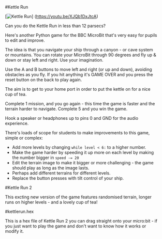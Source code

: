 #Kettle Run

[![Kettle Run](http://i.imgur.com/gYLpbMM.png)]
(https://youtu.be/XJQb1DxJtcA)


Can you do the Kettle Run in less than 12 parsecs?

Here's another Python game for the BBC MicroBit that's very easy for pupils to edit and improve.

The idea is that you navigate your ship through a canyon - or cave system or mountains. You can rotate your MicroBit through 90 degrees and fly up &amp; down or stay left and right. Use your imagination.

Use the A and B buttons to move left and right (or up and down), avoiding obstacles as you fly. If you hit anything it's GAME OVER and you press the reset button on the back to play again.

The aim is to get to your home port in order to put the kettle on for a nice cup of tea.

Complete 1 mission, and you go again - this time the game is faster and the terrain harder to navigate. Complete 5 and you win the game.

Hook a speaker or headphones up to pins 0 and GND for the audio experience.

There's loads of scope for students to make improvements to this game, simple or complex:
<ul>
	<li>Add more levels by changing <code>while level &lt; 6:</code> to a higher number.</li>
	<li>Make the game harder by speeding it up more on each level by making the number bigger in <code>speed -= 20</code></li>
	<li>Edit the terrain image to make it bigger or more challenging - the game should play as long as the image lasts.</li>
	<li>Perhaps add different terrains for different levels.</li>
	<li>Replace the button presses with tilt control of your ship.</li>
</ul>

#Kettle Run 2

This excting new version of the game features randomised terrain, longer runs on higher levels - and a lovely cup of tea!

#kettlerun.hex

This is a hex file of Kettle Run 2 you can drag straight onto your micro:bit - if you just want to play the game and don't want to know how it works or modify it.

